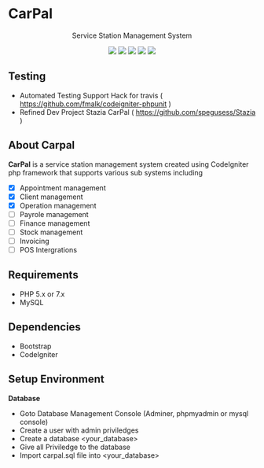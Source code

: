 # CarPal
<p align="center">
Service Station Management System
</p>

<p align="center">
<a href="https://github.com/spegusess/carpal/releases"><img src="https://img.shields.io/badge/version-1.0.0-blue"></a>
<a href="https://github.com/spegusess/carpal/commits/master"><img src="https://img.shields.io/badge/build-passing-brightgreen.svg"></a>
<a href="https://github.com/spegusess/carpal"><img src="https://img.shields.io/badge/framework-codeigniter-orange.svg"></a>
<a href="https://github.com/spegusess/carpal"><img src="https://img.shields.io/badge/license-GNUv3.0-blue.svg"></a>
<a href="https://github.com/spegusess/carpal/network/members"><img src="https://img.shields.io/github/forks/spegusess/stazia.svg"></a>
</p>

## Testing
- Automated Testing Support Hack for travis ( https://github.com/fmalk/codeigniter-phpunit )
- Refined Dev Project Stazia CarPal ( https://github.com/spegusess/Stazia )

## About Carpal

**CarPal** is a service station management system created using CodeIgniter php framework that supports various sub systems including
- [x] Appointment management
- [x] Client management
- [x] Operation management
- [ ] Payrole management
- [ ] Finance management
- [ ] Stock management
- [ ] Invoicing
- [ ] POS Intergrations

## Requirements
- PHP 5.x or 7.x
- MySQL

## Dependencies
- Bootstrap
- CodeIgniter

## Setup Environment
**Database**
- Goto Database Management Console (Adminer, phpmyadmin or mysql console)
- Create a user with admin priviledges
- Create a database <your_database>
- Give all Priviledge to the database
- Import carpal.sql file into <your_database>
